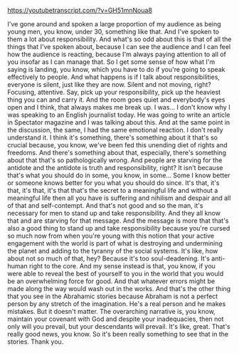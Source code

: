 https://youtubetranscript.com/?v=GH51mnNoua8

 I've gone around and spoken a large proportion of my audience as being young men, you know, under 30, something like that. And I've spoken to them a lot about responsibility. And what's so odd about this is that of all the things that I've spoken about, because I can see the audience and I can feel how the audience is reacting, because I'm always paying attention to all of you insofar as I can manage that. So I get some sense of how what I'm saying is landing, you know, which you have to do if you're going to speak effectively to people. And what happens is if I talk about responsibilities, everyone is silent, just like they are now. Silent and not moving, right? Focusing, attentive. Say, pick up your responsibility, pick up the heaviest thing you can and carry it. And the room goes quiet and everybody's eyes open and I think, that always makes me break up. I was... I don't know why I was speaking to an English journalist today. He was going to write an article in Spectator magazine and I was talking about this. And at the same point in the discussion, the same, I had the same emotional reaction. I don't really understand it. I think it's something, there's something about it that's so crucial because, you know, we've been fed this unending diet of rights and freedoms. And there's something about that, especially, there's something about that that's so pathologically wrong. And people are starving for the antidote and the antidote is truth and responsibility, right? It isn't because that's what you should do in some, you know, in some... Some I know better or someone knows better for you what you should do since. It's that, it's that, it's that, it's that that's the secret to a meaningful life and without a meaningful life then all you have is suffering and nihilism and despair and all of that and self-contempt. And that's not good and so the man, it's necessary for men to stand up and take responsibility. And they all know that and are starving for that message. And the message is more that that's also a good thing to stand up and take responsibility because you're cursed so much now from when you're young with this notion that your active engagement with the world is part of what is destroying and undermining the planet and adding to the tyranny of the social systems. It's like, how about not so much of that, hey? Because it's too soul-deadening. It's anti-human right to the core. And my sense instead is that, you know, if you were able to reveal the best of yourself to you in the world that you would be an overwhelming force for good. And that whatever errors might be made along the way would wash out in the works. And that's the other thing that you see in the Abrahamic stories because Abraham is not a perfect person by any stretch of the imagination. He's a real person and he makes mistakes. But it doesn't matter. The overarching narrative is, you know, maintain your covenant with God and despite your inadequacies, then not only will you prevail, but your descendants will prevail. It's like, great. That's really good news, you know. So it's been really something to see that in the stories. Thank you.